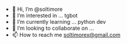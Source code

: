 - 👋 Hi, I’m @soltimore
- 👀 I’m interested in ... tgbot
- 🌱 I’m currently learning ... python dev
- 💞️ I’m looking to collaborate on ...
- 📫 How to reach me soltimorex@gmail.com

<!---
soltimore/soltimore is a ✨ special ✨ repository because its `README.md` (this file) appears on your GitHub profile.
You can click the Preview link to take a look at your changes.
--->
